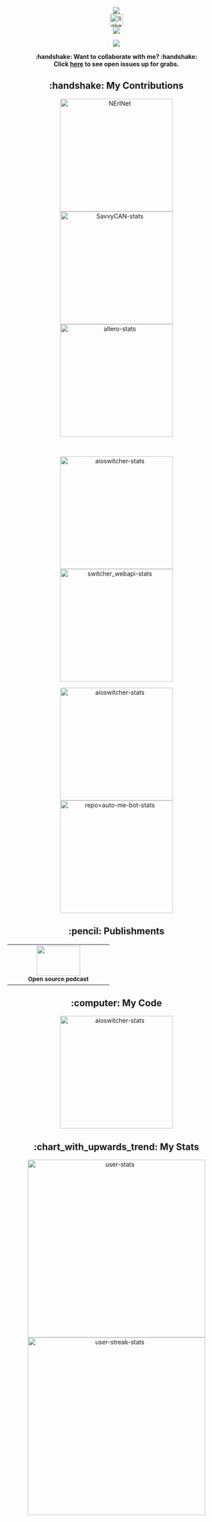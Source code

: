 
<!-- markdownlint-disable MD033 MD041 -->



<p align="center">
  <a href="https://git.io/typing-svg" target="blank">
    <img align="center" src="https://readme-typing-svg.herokuapp.com/?font=Anton&size=30&duration=4000&color=9A1E1EFF&center=true&lines=Hey+there+👋;I%27m+Dolev...;Nice+to+meet+you!"/>
  </a>
  <br/>
  <a href="https://www.linkedin.com/in/dolev-ben-aharon-4b6314102/" target="blank"> 
    <img align="center" src="https://cdn.jsdelivr.net/npm/simple-icons@3.0.1/icons/linkedin.svg" alt="linkedin" height="30" width="30"/>
  </a>
  <br/>
  <img src="https://capsule-render.vercel.app/api?type=slice&color=9A1E1EFF&height=10&section=header" />
</p>

<p align="center">
  <a href="https://skillicons.dev">
    <img src="https://skillicons.dev/icons?i=py,c,cpp,nodejs,git,docker,linux,bash,vscode&theme=dark" />
  </a>
</p>

<p align="center"><b>
  :handshake: Want to collaborate with me? :handshake:</br>
  Click <a href=https://github.com/search?q=label%3A%22Help+Wanted%22+%40dolby360&state=open&type=Issues>here</a> to see open issues up for grabs.
</b></p>







 <h2 align="center">:handshake: My Contributions</h2>

<p align="center">

  <a href="https://github.com/leondavi/NErlNet">
    <img width="260" src="https://denvercoder1-github-readme-stats.vercel.app/api/pin/?username=leondavi&repo=NErlNet&theme=swift&hide_border=true" alt="NErlNet">
  </a>
  
  <a href="https://github.com/collin80/SavvyCAN">
    <img width="260" src="https://denvercoder1-github-readme-stats.vercel.app/api/pin/?username=collin80&repo=SavvyCAN&theme=swift&hide_border=true" alt="SavvyCAN-stats">
  </a>

  <a href="https://github.com/allero-io/allero">
    <img width="260" src="https://denvercoder1-github-readme-stats.vercel.app/api/pin/?username=allero-io&repo=allero&theme=swift&hide_border=true" alt="allero-stats">
  </a>
</p>
  
  </br>
  
<p align="center">
  <a href="https://github.com/TomerFi/aioswitcher">
    <img width="260" src="https://denvercoder1-github-readme-stats.vercel.app/api/pin/?username=TomerFi&repo=aioswitcher&theme=swift&hide_border=true" alt="aioswitcher-stats">
  </a>
  
  <a href="https://github.com/TomerFi/switcher_webapi">
    <img width="260" src="https://denvercoder1-github-readme-stats.vercel.app/api/pin/?username=TomerFi&repo=switcher_webapi&theme=swift&hide_border=true" alt="switcher_webapi-stats">
  </a>
</p>


<p align="center">
  <a href="https://github.com/kozmer/log4j-shell-poc">
    <img width="260" src="https://denvercoder1-github-readme-stats.vercel.app/api/pin/?username=kozmer&repo=log4j-shell-poc&theme=swift&hide_border=true" alt="aioswitcher-stats">
  </a>
  
  <a href="https://github.com/TomerFi/auto-me-bot">
    <img width="260" src="https://denvercoder1-github-readme-stats.vercel.app/api/pin/?username=TomerFi&repo=auto-me-bot&theme=swift&hide_border=true" alt="repo=auto-me-bot-stats">
  </a> 
  

</p>


<h2 align="center">:pencil: Publishments</h2>

<table align="center">
  <tr>
    <td align="center" width="220">
      <a href="https://open.spotify.com/episode/4EalftiWjc7yLQdYh1YX2I?si=5bda03b031024eb6&fbclid=IwAR04lihWnK3yW5m_MXEOHfGYl44ZfBSFm_vuNekvSOrZRdLakHe4GJrrTDg&nd=1">
        <img src="https://deow9bq0xqvbj.cloudfront.net/ep-logo/pbblog13355218/WhatsApp_Image_2022-11-23_at_09_29_55_54s7mr.jpeg" width="100" height="70" alt=""/><br />
        <sub><b>Open source podcast</b></sub>
      </a>
    </td>
  </tr>
</table>



<h2 align="center">:computer: My Code</h2>

<p align="center">
  <a href="https://github.com/dolby360/hex_color_displayer">
    <img width="260" src="https://denvercoder1-github-readme-stats.vercel.app/api/pin/?username=dolby360&repo=hex_color_displayer&theme=swift&hide_border=true" alt="aioswitcher-stats">
  </a>
</p>








<h2 align="center" border-bottom: none>:chart_with_upwards_trend: My Stats</h2>

<p align="center">
  <a href="https://github.com/anuraghazra/github-readme-stats">
    <img width="410" src="https://github-readme-stats.vercel.app/api?username=dolby360&theme=swift&show_icons=true&hide_border=true&count_private=true&custom_title" alt="user-stats">
  </a>
  <a href="https://github.com/DenverCoder1/github-readme-streak-stats">
    <img width="410" src="https://github-readme-streak-stats.herokuapp.com/?user=dolby360&theme=swift&hide_border=true" alt="user-streak-stats">
  </a>
</p>



